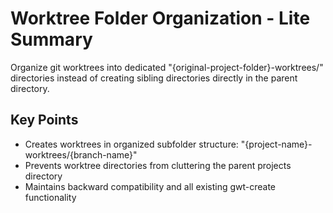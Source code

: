 # Worktree Folder Organization - Lite Summary

Organize git worktrees into dedicated "{original-project-folder}-worktrees/" directories instead of creating sibling directories directly in the parent directory.

## Key Points
- Creates worktrees in organized subfolder structure: "{project-name}-worktrees/{branch-name}"
- Prevents worktree directories from cluttering the parent projects directory
- Maintains backward compatibility and all existing gwt-create functionality